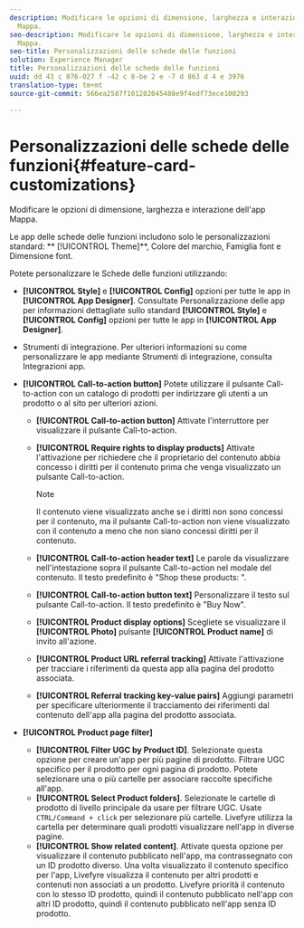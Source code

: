 ```yaml
---
description: Modificare le opzioni di dimensione, larghezza e interazione dell'app
  Mappa.
seo-description: Modificare le opzioni di dimensione, larghezza e interazione dell'app
  Mappa.
seo-title: Personalizzazioni delle schede delle funzioni
solution: Experience Manager
title: Personalizzazioni delle schede delle funzioni
uuid: dd 43 c 076-027 f -42 c 8-be 2 e -7 d 863 d 4 e 3976
translation-type: tm+mt
source-git-commit: 566ea2587f101202045488e9f4edf73ece100293

---
```



# Personalizzazioni delle schede delle funzioni{#feature-card-customizations}

Modificare le opzioni di dimensione, larghezza e interazione dell'app Mappa.

<!-- 
r_feature_card_customization.dita
 -->

Le app delle schede delle funzioni includono solo le personalizzazioni standard: ** [!UICONTROL Theme]**, Colore del marchio, Famiglia font e Dimensione font.

Potete personalizzare le Schede delle funzioni utilizzando:

* **[!UICONTROL Style]** e **[!UICONTROL Config]** opzioni per tutte le app in **[!UICONTROL App Designer]**. Consultate Personalizzazione delle app per informazioni dettagliate sullo standard **[!UICONTROL Style]** e **[!UICONTROL Config]** opzioni per tutte le app in **[!UICONTROL App Designer]**.

* Strumenti di integrazione. Per ulteriori informazioni su come personalizzare le app mediante Strumenti di integrazione, consulta Integrazioni app.
* **[!UICONTROL Call-to-action button]** Potete utilizzare il pulsante Call-to-action con un catalogo di prodotti per indirizzare gli utenti a un prodotto o al sito per ulteriori azioni.

   * **[!UICONTROL Call-to-action button]** Attivate l'interruttore per visualizzare il pulsante Call-to-action.
   * **[!UICONTROL Require rights to display products]** Attivate l'attivazione per richiedere che il proprietario del contenuto abbia concesso i diritti per il contenuto prima che venga visualizzato un pulsante Call-to-action.

      >[!NOTE]
      >
      >Il contenuto viene visualizzato anche se i diritti non sono concessi per il contenuto, ma il pulsante Call-to-action non viene visualizzato con il contenuto a meno che non siano concessi diritti per il contenuto.

   * **[!UICONTROL Call-to-action header text]** Le parole da visualizzare nell'intestazione sopra il pulsante Call-to-action nel modale del contenuto. Il testo predefinito è "Shop these products: ".
   * **[!UICONTROL Call-to-action button text]** Personalizzare il testo sul pulsante Call-to-action. Il testo predefinito è "Buy Now".
   * **[!UICONTROL Product display options]** Scegliete se visualizzare il **[!UICONTROL Photo]** pulsante **[!UICONTROL Product name]** di invito all'azione.
   * **[!UICONTROL Product URL referral tracking]** Attivate l'attivazione per tracciare i riferimenti da questa app alla pagina del prodotto associata.
   * **[!UICONTROL Referral tracking key-value pairs]** Aggiungi parametri per specificare ulteriormente il tracciamento dei riferimenti dal contenuto dell'app alla pagina del prodotto associata.

* **[!UICONTROL Product page filter]**

   * **[!UICONTROL Filter UGC by Product ID]**. Selezionate questa opzione per creare un'app per più pagine di prodotto. Filtrare UGC specifico per il prodotto per ogni pagina di prodotto. Potete selezionare una o più cartelle per associare raccolte specifiche all'app.
   * **[!UICONTROL Select Product folders]**. Selezionate le cartelle di prodotto di livello principale da usare per filtrare UGC. Usate `CTRL/Command + click` per selezionare più cartelle. Livefyre utilizza la cartella per determinare quali prodotti visualizzare nell'app in diverse pagine.
   * **[!UICONTROL Show related content]**. Attivate questa opzione per visualizzare il contenuto pubblicato nell'app, ma contrassegnato con un ID prodotto diverso. Una volta visualizzato il contenuto specifico per l'app, Livefyre visualizza il contenuto per altri prodotti e contenuti non associati a un prodotto. Livefyre priorità il contenuto con lo stesso ID prodotto, quindi il contenuto pubblicato nell'app con altri ID prodotto, quindi il contenuto pubblicato nell'app senza ID prodotto.

